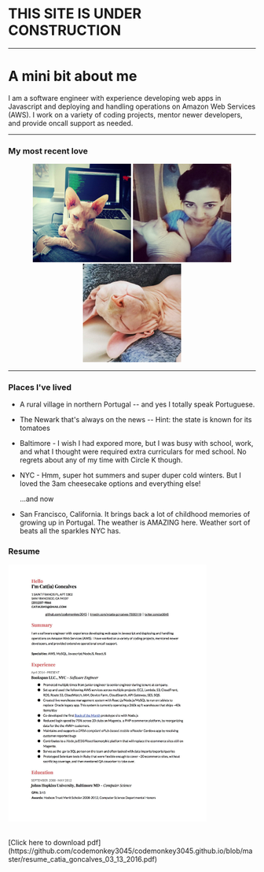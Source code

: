 # THIS SITE IS UNDER CONSTRUCTION

<hr>

# A mini bit about me 
I am a software engineer with  experience developing web apps in Javascript and deploying and handling operations on Amazon Web Services (AWS).  I work on a variety of coding projects, mentor newer developers, and provide oncall support as needed.


<hr>

### My most recent love

<p align="center">
   <img 
      src="https://github.com/codemonkey3045/codemonkey3045.github.io/blob/master/meemo2.png?raw=true"
      alt="Meemo with code behind him" 
      width="200" height="200"
  />
  <img 
      src="https://github.com/codemonkey3045/codemonkey3045.github.io/blob/master/meemo_and_i.jpeg?raw=true"
      alt="Meemo and I in California" 
      width="200" height="200"
  />
  <img 
      src="https://github.com/codemonkey3045/codemonkey3045.github.io/blob/master/meemo4.png?raw=true"
      alt="Meemo pushing himself between me and my computer" 
      width="200" height="200"
  />
</p>
  
<hr>

### Places I've lived
* A rural village in northern Portugal -- and yes I totally speak Portuguese.
* The Newark that's always on the news -- Hint: the state is known for its tomatoes
* Baltimore - I wish I had expored more, but I was busy with school, work, and what I thought were required extra curriculars for med school. No regrets about any of my time with Circle K though.
* NYC - Hmm, super hot summers and super duper cold winters. But I loved the 3am cheesecake options and everything else!

   ...and now 

* San Francisco, California. It brings back a lot of childhood memories of growing up in Portugal. The weather is AMAZING here. Weather sort of beats all the sparkles NYC has.


### Resume

<img 
      src="https://github.com/codemonkey3045/codemonkey3045.github.io/blob/master/catia_goncalves_resume_short.jpg?raw=true"
      alt="Catia Goncalves Resume 03-13-2016" 
      width="80%"
  />
  
  <br>
[Click here to download pdf](https://github.com/codemonkey3045/codemonkey3045.github.io/blob/master/resume_catia_goncalves_03_13_2016.pdf)
